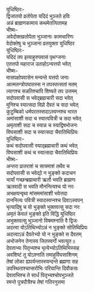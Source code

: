 युधिष्ठिरः-   
द्विजातयो व्रतोपेता यदिदं भुञ्जते हविः  
अन्नं ब्राह्मणकामाय कथमेतत्पितामह  
भीष्मः-   
अवेदोक्तव्रतोपेता भुञ्जानाः कामचारिणः  
वेदोक्तेषु च भुञ्जाना व्रतयुक्ता युधिष्ठिर  
युधिष्ठिरः-   
यदिदं तप इत्याहुरुपवासं पृथग्जनाः  
एतत्तपो महाराज उताहोऽन्यत्तपो भवेत्  
भीष्मः-   
मासपक्षोपवासेन मन्यन्ते यत्तपो जनाः  
आत्मतन्त्रोपघातस्स न तपस्तत्सतां मतम्  
त्यागश्च सन्नतिश्चापि शिष्यते तप उत्तमम्  
सदोपवासी स भवेद्ब्रह्मचारी सदा भवेत्  
मुनिश्च स्यात्सदा विप्रो दैवतं च सदा भवेत्  
कुटुम्बिको धर्मपरतस्सदाऽस्वप्नश्च भारत  
अमांसाशी सदा च स्यात्पवित्री च सदा भवेत्  
अमृताशी सदा च स्यान्न च स्याद्विषभोजनः  
विघसाशी सदा च स्यात्सदा चैवातिथिप्रियः  
युधिष्ठिरः-   
कथं सदोपवासी स्याद्ब्रह्मचारी कथं भवेत्  
विघसाशी कथं च स्यात्सदा चैवातिथिप्रियः  
भीष्मः-   
अन्तरा प्रातराशं च सायमाशं तथैव च  
सदोपवासी स भवेद्यो न भुङ्क्ते कदाचन  
भार्यां गच्छन्ब्रह्मचारी ऋतौ भवति ब्राह्मणः  
ऋतवादी स भवति मौननित्यश्च यो नरः  
अभक्षयन्वृथा मांसममांसाशी भवेत्तदा  
दाननित्यः पवित्री स्यादस्वप्नश्च दिवाऽस्वपन्  
भृत्यादिषु च यो भुङ्क्ते भुक्तवत्सु सदा नरः  
अमृतं केवलं भुङ्क्ते इति विद्धि युधिष्ठिर  
अभुक्तवत्सु भुञ्जानो विषमश्नाति वै द्विजः  
अदत्त्वा योऽतिथिभ्योऽन्नं न भुङ्क्ते सोतिथिप्रियः  
अदत्त्वाऽन्नं दैवतेभ्यो यो न भुङ्क्ते स दैवतम्  
अभोजनेन तेनास्य जितस्वर्गो भवत्युत॥  
देवताभ्यः पितृभ्यश्च भृत्येभ्योऽतिथिभिस्सह  
अवशिष्टं तु योऽश्नाति तमाहुर्विघसाशिनम्  
तेषां लोका ह्यपर्यन्तास्स्यन्दन्ते ब्रह्मणा सह  
उपस्थिताश्चाप्सरोभिः परियान्ति दिवौकसः  
देवताभिश्च ते सार्धं पितृभ्यश्चोपभुञ्जते  
रमन्ते पुत्रपौत्रैश्च तेषां गतिरनुत्तमा   

